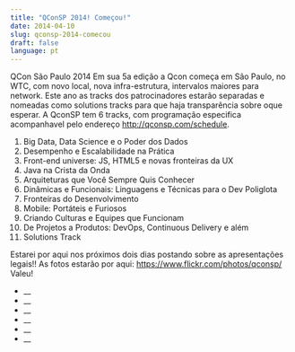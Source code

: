 ```yaml
---
title: "QConSP 2014! Começou!"
date: 2014-04-10
slug: qconsp-2014-comecou
draft: false
language: pt
---
```


QCon São Paulo 2014
Em sua 5a edição a Qcon começa em São Paulo, no WTC, com novo local, nova infra-estrutura, intervalos maiores para network. Este ano as tracks dos patrocinadores estarão separadas e nomeadas como solutions tracks para que haja transparência sobre oque esperar.
A QconSP tem 6 tracks, com programação especifica acompanhavel pelo endereço http://qconsp.com/schedule.
1. Big Data, Data Science e o Poder dos Dados
2. Desempenho e Escalabilidade na Prática
3. Front-end universe: JS, HTML5 e novas fronteiras da UX
4. Java na Crista da Onda
5. Arquiteturas que Você Sempre Quis Conhecer
6. Dinâmicas e Funcionais: Linguagens e Técnicas para o Dev Poliglota
7. Fronteiras do Desenvolvimento
8. Mobile: Portáteis e Furiosos
9. Criando Culturas e Equipes que Funcionam
10. De Projetos a Produtos: DevOps, Continuous Delivery e além
11. Solutions Track

Estarei por aqui nos próximos dois dias postando sobre as apresentações legais!!
As fotos estarão por aqui:
https://www.flickr.com/photos/qconsp/
Valeu!
- __
- __
- __
- __
- __
- __
